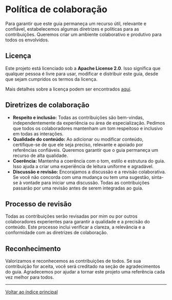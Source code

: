 # Política de colaboração

Para garantir que este guia permaneça um recurso útil, relevante e confiável, estabelecemos algumas diretrizes e políticas para as contribuições. Queremos criar um ambiente colaborativo e produtivo para todos os envolvidos.

## Licença

Este projeto está licenciado sob a **Apache License 2.0**. Isso significa que qualquer pessoa é livre para usar, modificar e distribuir este guia, desde que sejam cumpridos os termos da licença. 

Mais detalhes sobre a licença podem ser encontrados [aqui](https://raw.githubusercontent.com/hersonpc/ciencia/refs/heads/main/LICENSE).

## Diretrizes de colaboração

- **Respeito e inclusão:** Todas as contribuições são bem-vindas, independentemente da experiência ou área de especialização. Pedimos que todos os colaboradores mantenham um tom respeitoso e inclusivo em todas as interações.
- **Qualidade do conteúdo:** Ao adicionar ou modificar conteúdo, certifique-se de que ele seja preciso, relevante e apoiado por referências confiáveis. Queremos garantir que o guia permaneça um recurso de alta qualidade.
- **Coerência:** Mantenha a coerência com o tom, estilo e estrutura do guia. Isso ajuda a criar uma experiência de leitura uniforme e agradável.
- **Discussão e revisão:** Encorajamos a discussão e a revisão colaborativa. Se você não concorda com uma mudança ou tem uma sugestão, sinta-se à vontade para iniciar uma discussão. Todas as contribuições passarão por uma revisão antes de serem integradas ao guia.

## Processo de revisão

Todas as contribuições serão revisadas por mim ou por outros colaboradores experientes para garantir a qualidade e a precisão do conteúdo. Este processo inclui verificar a clareza, a relevância e a conformidade com as diretrizes de colaboração.

## Reconhecimento

Valorizamos e reconhecemos as contribuições de todos. Se sua contribuição for aceita, você será creditado na seção de agradecimentos do guia. Agradecemos por ajudar a tornar este projeto uma referência cada vez melhor para todos.

---

[Voltar ao índice principal](./index.md)